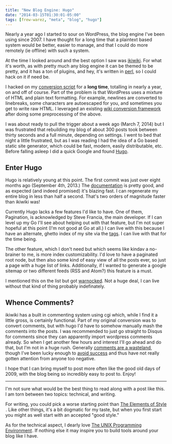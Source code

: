 ```yaml
---
title: "New Blog Engine: Hugo"
date: "2014-03-15T01:30:01-05:00"
tags: [frew-warez, "meta", "blog", "hugo"]
---
```

Nearly a year ago I started to sour on WordPress, the blog engine I've been
using since 2007.  I have thought for a long time that a plaintext based system
would be better, easier to manage, and that I could do more remotely (ie
offline) with such a system.

At the time I looked around and the best option I saw was
[ikiwiki](http://ikiwiki.info/).  For what it's worth, as with pretty much any
blog engine it can be themed to be pretty, and it has a ton of plugins, and hey,
it's written in [perl](/tags/perl), so I could hack on it if need be.

I hacked on my [conversion
script](https://github.com/frioux/export-wordpress-to-ikiwiki) for
a **long time**, totalling in nearly a year, on and off of course.
Part of the problem is that WordPress uses a mixture of HTML and plain
text formatting.  For example, newlines are converted to linebreaks,
some characters are autoescaped for you, and sometimes you get to write
raw HTML.  I leveraged an existing [wiki conversion
framework](https://github.com/frioux/HTML-WikiConverter-Markdown/tree/ikiwiki)
after doing some preprocessing of the above.

I was about ready to pull the trigger about a week ago (March 7, 2014) but I was
frustrated that rebuilding my blog of about 300 posts took between thirty
seconds and a full minute, depending on settings.  I went to bed that night a
little frustrated, but as I was reading I had the idea of a Go based static site
generator, which could be fast, modern, easily distributable, etc.  Before
falling asleep I did a quick Google and found [Hugo](http://hugo.spf13.com).

## Enter Hugo

Hugo is relatively young at this point.  The first commit
was just over eight months ago (September 4th, 2013.)  The
[documentation](http://hugo.spf13.com/overview/introduction) is pretty
good, and as expected (and indeed promised) it's blazing fast.  I can
regenerate my entire blog in less than half a second.  That's two orders
of magnitude faster than ikiwiki was!

Currently Hugo lacks a few features I'd like to have.  One of them, Pagination,
is acknowledged by Steve Francia, the main developer.  If I can level up my Go
I'll see about helping out with that feature, but I'm not super hopeful at this
point (I'm not good at Go at all.)  I can live with this because I have an
alternate, ghetto index of my site via the [tags](/tags).  I can live with that
for the time being.

The other feature, which I don't need but which seems like kindav a no-brainer
to me, is more index customizability.  I'd love to have a paginated root node,
but then also some kind of easy view of all the posts ever, so just a page with
a huge list of links.  Additionally, if I wanted to generate a google sitemap or
two different feeds (RSS and Atom?) this feature is a must.

I mentioned this on the list but got
[warnocked](https://en.wikipedia.org/wiki/Warnock%27s_dilemma).  Not a huge
deal, I can live without that kind of thing probably indefinately.

## Whence Comments?

ikiwiki has a built in commenting system using cgi which, while I find it a
little gross, is certainly functional.  Part of my original conversion was to
convert comments, but with hugo I'd have to somehow manually mash the comments
into the posts.  I was recommended to just go straight to Disqus for comments
since they can apparently import wordpress comments already.  So when I get
another few hours and interest I'll go ahead and do that,
but I'm not in a huge rush.  Generally [comments are a
wasteland](https://twitter.com/AvoidComments), though I've been lucky
enough to [avoid success](http://www.scottlondon.com/blog/archives/75)
and thus have not really gotten attention from anyone too negative.

I hope that I can bring myself to post more often like the good old days of
2009, with the blog being so incredibly easy to post to.  Enjoy!

---

I'm not sure what would be the best thing to read along with a post like this.
I am torn between two topics: technical, and writing.

For writing, you could pick a worse starting point than
<a target="_blank" href="https://www.amazon.com/gp/product/020530902X/ref=as_li_tl?ie=UTF8&camp=1789&creative=9325&creativeASIN=020530902X&linkCode=as2&tag=afoolishmanif-20&linkId=f3dbecdebeb198b706162472450ccca6">The Elements of Style</a><img src="//ir-na.amazon-adsystem.com/e/ir?t=afoolishmanif-20&l=am2&o=1&a=020530902X" width="1" height="1" border="0" alt="" style="border:none !important; margin:0px !important;" />.
Like other things, it's a bit dogmatic for my taste, but when you first start
you might as well start with an accepted "good style."

As for the technical aspect, I dearly love
<a target="_blank" href="https://www.amazon.com/gp/product/013937681X/ref=as_li_tl?ie=UTF8&camp=1789&creative=9325&creativeASIN=013937681X&linkCode=as2&tag=afoolishmanif-20&linkId=d34a9f851e5ceaa53197ffa6cb4b35a6">The UNIX Programming Environment</a><img src="//ir-na.amazon-adsystem.com/e/ir?t=afoolishmanif-20&l=am2&o=1&a=013937681X" width="1" height="1" border="0" alt="" style="border:none !important; margin:0px !important;" />.
If nothing else it may inspire you to build tools around your blog like I have.
